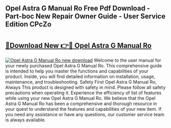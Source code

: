 ## Opel Astra G Manual Ro Free Pdf Download - Part-boc New Repair Owner Guide - User Service Edition CPcZo

# <h2><a href="http://bc47667.oget.top/?id=Opel+Astra+G+Manual+Ro">🔗Download New 👉🔴 Opel Astra G Manual Ro</a></h2>

[![Opel Astra G Manual Ro new download](https://i.imgur.com/5g1atiW.png)](http://bc47667.oget.top/?id=Opel+Astra+G+Manual+Ro)
Welcome to the user manual for your newly purchased Opel Astra G Manual Ro. This comprehensive guide is intended to help you master the functions and capabilities of your product. Inside, you will find detailed information on installation, usage, maintenance, and troubleshooting. Safety First Opel Astra G Manual Ro, Always This product is designed with safety in mind. Please follow all safety precautions when operating it. Experience the efficiency of list of features while using your new Opel Astra G Manual Ro. We believe that the Opel Astra G Manual Ro has been a comprehensive and thorough resource in your quest to understand the features and capabilities of your new item. If you need any assistance or have any questions, our customer service team is always available.
